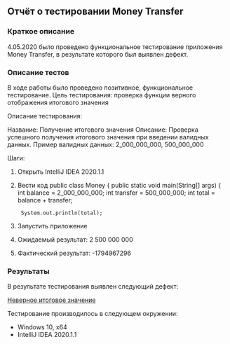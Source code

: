## Отчёт о тестировании Money Transfer
### Краткое описание

4.05.2020 было проведено функциональное тестирование приложения Money Transfer, в результате которого был выявлен дефект.

### Описание тестов

В ходе работы было проведено позитивное, функциональное тестирование.
Цель тестирования: проверка функции верного отображения итогового значения

Описание тестирования:

Название: Получение итогового значения
Описание: Проверка успешного получения итогового значения при введении валидных данных. Пример валидных данных: 2_000_000_000, 500_000_000

Шаги:
1. Открыть IntelliJ IDEA 2020.1.1
2. Вести код
public class Money {
    public static void main(String[] args) {
        int balance = 2_000_000_000;
        int transfer = 500_000_000;
        int total = balance + transfer;

        System.out.println(total);
3. Запустить приложение
4. Ожидаемый результат: 2 500 000 000
5. Фактический результат: -1794967296


### Результаты
В результате тестирования выявлен следующий дефект:

[Неверное итоговое значение](https://github.com/UlyanaErmoshina/Money-Transfer/issues/2)



Тестирование производилось в следующем окружении:
* Windows 10, x64
* IntelliJ IDEA 2020.1.1
